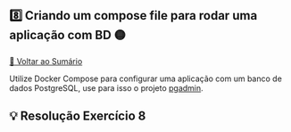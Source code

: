 ## 8️⃣ Criando um compose file para rodar uma aplicação com BD 🟡

[🔼 Voltar ao Sumário](#sumário-)

Utilize Docker Compose para configurar uma aplicação com um banco de 
dados PostgreSQL, use para isso o projeto [pgadmin](https://github.com/docker/awesome-compose/tree/master/postgresql-pgadmin).

## 💡 Resolução Exercício 8